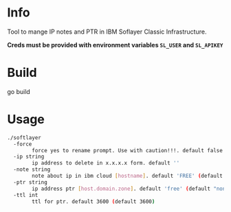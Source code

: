 # Info
Tool to mange IP notes and PTR in IBM Soflayer Classic Infrastructure.

__Creds must be provided with environment variables `SL_USER` and `SL_APIKEY`__

# Build
go build

# Usage

```bash
./softlayer
  -force
        force yes to rename prompt. Use with caution!!!. default false
  -ip string
        ip address to delete in x.x.x.x form. default ''
  -note string
        note about ip in ibm cloud [hostname]. default 'FREE' (default "FREE")
  -ptr string
        ip address ptr [host.domain.zone]. default 'free' (default "none")
  -ttl int
        ttl for ptr. default 3600 (default 3600)
```
